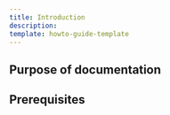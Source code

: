 ```yaml
---
title: Introduction
description: 
template: howto-guide-template
---
```


## Purpose of documentation

## Prerequisites

